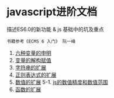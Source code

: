 # javascript进阶文档

描述ES6.0的新功能 & js 基础中的坑及重点

    书籍参考《ECMS 6 入门》 阮一峰

1.  [六种变量的申明](docs/六种变量的申明.md)
2.  [变量的解构赋值](docs/变量的解构赋值.md)
3.  [字符串的扩展](docs/字符串的扩展.md)
4.  [正则表达式的扩展](docs/正则表达式的扩展.md)
5.  [数值的扩展](docs/数值的扩展.md)
5-1.  [js的数值精度和数值范围](docs/js的数值精度和数值范围.md)
6.  [函数的扩展](docs/函数的扩展.md)